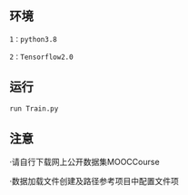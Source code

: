 ## 环境
```
1：python3.8

2：Tensorflow2.0
```
## 运行
   ```
 run Train.py
   ```
## 注意
·请自行下载网上公开数据集MOOCCourse

·数据加载文件创建及路径参考项目中配置文件项

